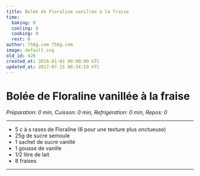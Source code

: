 ```yaml
---
title: Bolée de Floraline vanillée à la fraise
time:
  baking: 0
  cooling: 0
  cooking: 0
  rest: 0
author: 750g.com 750g.com
image: default.svg
old_id: 426
created_at: 2016-01-01 00:00:00 UTC
updated_at: 2017-07-15 08:34:19 UTC
---
```


# Bolée de Floraline vanillée à la fraise

*Préparation: 0 min, Cuisson: 0 min, Refrigération: 0 min, Repos: 0*

---

- 5 c à s rases de Floraline (6 pour une texture plus onctueuse)
- 25g de sucre semoule
- 1 sachet de sucre vanillé
- 1 gousse de vanille
- 1/2 litre de lait
- 8 fraises

---


